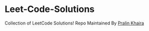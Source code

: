 # Leet-Code-Solutions
Collection of LeetCode Solutions! Repo Maintained By [Pralin Khaira](https://www.linkedin.com/in/pralin-khaira-bb462a252/)
